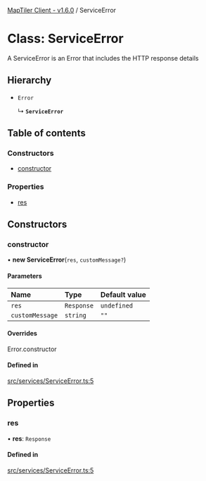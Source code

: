 [MapTiler Client - v1.6.0](../README.md) / ServiceError

# Class: ServiceError

A ServiceError is an Error that includes the HTTP response details

## Hierarchy

- `Error`

  ↳ **`ServiceError`**

## Table of contents

### Constructors

- [constructor](ServiceError.md#constructor)

### Properties

- [res](ServiceError.md#res)

## Constructors

### constructor

• **new ServiceError**(`res`, `customMessage?`)

#### Parameters

| Name | Type | Default value |
| :------ | :------ | :------ |
| `res` | `Response` | `undefined` |
| `customMessage` | `string` | `""` |

#### Overrides

Error.constructor

#### Defined in

[src/services/ServiceError.ts:5](https://github.com/CraigglesO/maptiler-client-js/blob/e564d16/src/services/ServiceError.ts#L5)

## Properties

### res

• **res**: `Response`

#### Defined in

[src/services/ServiceError.ts:5](https://github.com/CraigglesO/maptiler-client-js/blob/e564d16/src/services/ServiceError.ts#L5)
